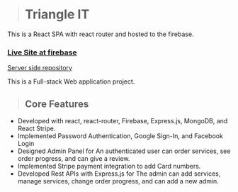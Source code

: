 ># Triangle IT 
This is a React SPA with react router and hosted to the firebase.
### [Live Site at firebase](https://triangle-it.web.app/)

[Server side repository](https://github.com/Porgramming-Hero-web-course/complete-website-server-Badhan112)

This is a Full-stack Web application project.

>## Core Features
- Developed with react, react-router, Firebase, Express.js, MongoDB, and
React Stripe.
- Implemented Password Authentication, Google Sign-In, and Facebook Login
- Designed Admin Panel for An authenticated user can order services, see 
order progress, and can give a review.
- Implemented Stripe payment integration to add Card numbers.
- Developed Rest APIs with Express.js for The admin can add services, manage 
services, change order progress, and can add a new admin.
